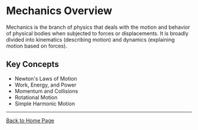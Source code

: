 # Mechanics Overview

Mechanics is the branch of physics that deals with the motion and behavior of physical bodies when subjected to forces or displacements. It is broadly divided into kinematics (describing motion) and dynamics (explaining motion based on forces).

## Key Concepts
* Newton's Laws of Motion
* Work, Energy, and Power
* Momentum and Collisions
* Rotational Motion
* Simple Harmonic Motion

---
[Back to Home Page](../../../index.html)
